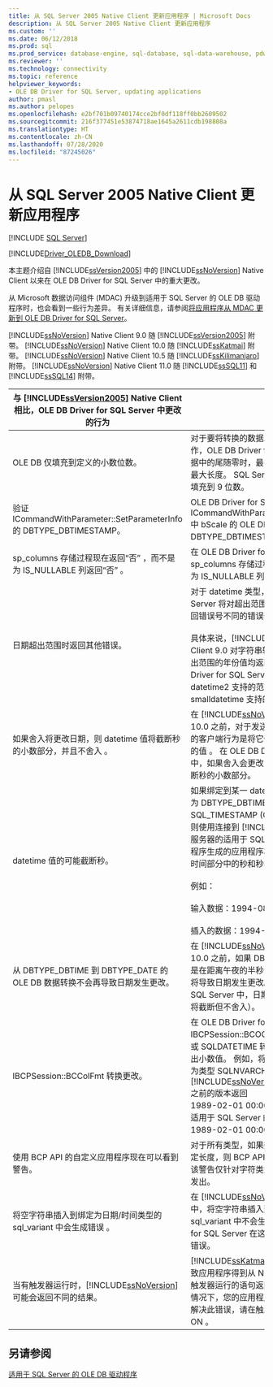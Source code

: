 ```yaml
---
title: 从 SQL Server 2005 Native Client 更新应用程序 | Microsoft Docs
description: 从 SQL Server 2005 Native Client 更新应用程序
ms.custom: ''
ms.date: 06/12/2018
ms.prod: sql
ms.prod_service: database-engine, sql-database, sql-data-warehouse, pdw
ms.reviewer: ''
ms.technology: connectivity
ms.topic: reference
helpviewer_keywords:
- OLE DB Driver for SQL Server, updating applications
author: pmasl
ms.author: pelopes
ms.openlocfilehash: e2bf701b09740174cce2bf0df118ff0bb2609502
ms.sourcegitcommit: 216f377451e53874718ae1645a2611cdb198808a
ms.translationtype: HT
ms.contentlocale: zh-CN
ms.lasthandoff: 07/28/2020
ms.locfileid: "87245026"
---
```

# <a name="updating-applications-from-sql-server-2005-native-client"></a>从 SQL Server 2005 Native Client 更新应用程序
[!INCLUDE [SQL Server](../../../includes/applies-to-version/sql-asdb-asdbmi-asa-pdw.md)]

[!INCLUDE[Driver_OLEDB_Download](../../../includes/driver_oledb_download.md)]

  本主题介绍自 [!INCLUDE[ssVersion2005](../../../includes/ssversion2005-md.md)] 中的 [!INCLUDE[ssNoVersion](../../../includes/ssnoversion-md.md)] Native Client 以来在 OLE DB Driver for SQL Server 中的重大更改。  

 从 Microsoft 数据访问组件 (MDAC) 升级到适用于 SQL Server 的 OLE DB 驱动程序时，也会看到一些行为差异。 有关详细信息，请参阅[将应用程序从 MDAC 更新到 OLE DB Driver for SQL Server](../../oledb/applications/updating-an-application-to-oledb-driver-for-sql-server-from-mdac.md)。  

 [!INCLUDE[ssNoVersion](../../../includes/ssnoversion-md.md)] Native Client 9.0 随 [!INCLUDE[ssVersion2005](../../../includes/ssversion2005-md.md)] 附带。 [!INCLUDE[ssNoVersion](../../../includes/ssnoversion-md.md)] Native Client 10.0 随 [!INCLUDE[ssKatmai](../../../includes/sskatmai-md.md)] 附带。  [!INCLUDE[ssNoVersion](../../../includes/ssnoversion-md.md)] Native Client 10.5 随 [!INCLUDE[ssKilimanjaro](../../../includes/sskilimanjaro-md.md)] 附带。 [!INCLUDE[ssNoVersion](../../../includes/ssnoversion-md.md)] Native Client 11.0 随 [!INCLUDE[ssSQL11](../../../includes/sssql11-md.md)] 和 [!INCLUDE[ssSQL14](../../../includes/sssql14-md.md)] 附带。  

|与 [!INCLUDE[ssVersion2005](../../../includes/ssversion2005-md.md)] Native Client 相比，OLE DB Driver for SQL Server 中更改的行为|说明|  
|------------------------------------------------------------------------------------|-----------------|  
|OLE DB 仅填充到定义的小数位数。|对于要将转换的数据发送到服务器的转换操作，OLE DB Driver for SQL Server 在填充数据中的尾随零时，最多仅填充到 datetime  值的最大长度。 SQL Server Native Client 9.0 则填充到 9 位数。|  
|验证 ICommandWithParameter::SetParameterInfo 的 DBTYPE_DBTIMESTAMP。|OLE DB Driver for SQL Server 实现了 ICommandWithParameter::SetParameterInfo 中 bScale  的 OLE DB 要求，设置为 DBTYPE_DBTIMESTAMP 的分数秒精度。|  
|sp_columns  存储过程现在返回“否”  ，而不是为 IS_NULLABLE 列返回“否”  。|在 OLE DB Driver for SQL Server 中，sp_columns  存储过程现在返回“否”  ，而不是为 IS_NULLABLE 列返回“否”  。|  
|日期超出范围时返回其他错误。|对于 datetime  类型，OLE DB Driver for SQL Server 将对超出范围的日期返回与更早版本返回错误号不同的错误号。<br /><br /> 具体来说，[!INCLUDE[ssNoVersion](../../../includes/ssnoversion-md.md)] Native Client 9.0 对字符串转换到 datetime  时所有超出范围的年份值均返回 22007；而 OLE DB Driver for SQL Server 则在日期处于 datetime2  支持的范围但不处于 datetime  或 smalldatetime  支持的范围时返回 22008。|  
|如果舍入将更改日期，则 datetime 值将截断秒的小数部分，并且不舍入  。|在 [!INCLUDE[ssNoVersion](../../../includes/ssnoversion-md.md)] Native Client 10.0 之前，对于发送到服务器的 datetime 值的客户端行为是将它们舍入到最接近 1/300 秒的值  。 在 OLE DB Driver for SQL Server 中，如果舍入会更改日期，则该方案会导致截断秒的小数部分。|  
|datetime  值的可能截断秒。|如果绑定到某一 datetime 列并且其类型标识符为 DBTYPE_DBTIMESTAMP (OLE DB) 或 SQL_TIMESTAMP (ODBC)、小数位数为 0，则使用连接到 [!INCLUDE[ssNoVersion](../../../includes/ssnoversion-md.md)] 2005 服务器的适用于 SQL Server 的 OLE DB 驱动程序生成的应用程序将截断要发送到服务器的时间部分中的秒和秒的小数部分。<br /><br /> 例如：<br /><br /> 输入数据：1994-08-21 21:21:36.000<br /><br /> 插入的数据：1994-08-21 21:21:00.000|  
|从 DBTYPE_DBTIME 到 DBTYPE_DATE 的 OLE DB 数据转换不会再导致日期发生更改。|在 [!INCLUDE[ssNoVersion](../../../includes/ssnoversion-md.md)] Native Client 10.0 之前，如果 DBTYPE_DATE 的时间部分是在距离午夜的半秒内，则 OLE DB 转换代码将导致日期发生更改。 在 OLE DB Driver for SQL Server 中，日期不会更改（秒的小数部分将截断但不舍入）。|  
|IBCPSession::BCColFmt 转换更改。|在 OLE DB Driver for SQL Server 中，使用 IBCPSession::BCOColFmt 将 SQLDATETIME 或 SQLDATETIME 转换为字符串类型时，将导出小数值。 例如，将类型 SQLDATETIME 转换为类型 SQLNVARCHARMAX 时，[!INCLUDE[ssNoVersion](../../../includes/ssnoversion-md.md)] Native Client 10.0 之前的版本返回<br /> 1989-02-01 00:00:00。<br />适用于 SQL Server 的 OLE DB 驱动程序返回 <br />1989-02-01 00:00:00.0000000。|  
|使用 BCP API 的自定义应用程序现在可以看到警告。|对于所有类型，如果数据长度超过某字段的指定长度，则 BCP API 将生成警告消息。 以前，该警告仅针对字符类型，而不会针对所有类型发出。|  
|将空字符串插入到绑定为日期/时间类型的 sql_variant 中会生成错误  。|在 [!INCLUDE[ssNoVersion](../../../includes/ssnoversion-md.md)] Native Client 9.0 中，将空字符串插入到绑定为日期/时间类型的 sql_variant 中不会生成错误  。 OLE DB Driver for SQL Server 在这种情况下则会正确地生成错误。|  
|当有触发器运行时，[!INCLUDE[ssNoVersion](../../../includes/ssnoversion-md.md)] 可能会返回不同的结果。|[!INCLUDE[ssKatmai](../../../includes/sskatmai-md.md)] 中引入的变化可能会导致应用程序得到从 NOCOUNT OFF 有效时导致触发器运行的语句返回的不同的结果  。 在这种情况下，您的应用程序可能会生成错误。 若要解决此错误，请在触发器中设置 NOCOUNT ON  。|  

## <a name="see-also"></a>另请参阅   
 [适用于 SQL Server 的 OLE DB 驱动程序](../../oledb/oledb-driver-for-sql-server.md)
